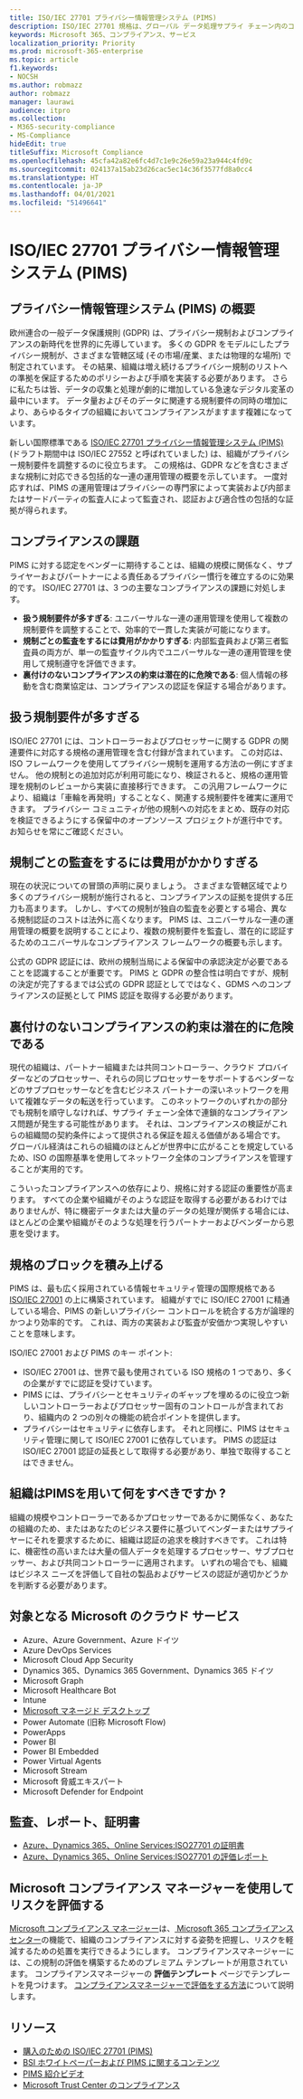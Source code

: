 ```yaml
---
title: ISO/IEC 27701 プライバシー情報管理システム (PIMS)
description: ISO/IEC 27701 規格は、グローバル データ処理サプライ チェーン内のコントローラーとプロセッサー間のプライバシー アカウンタビリティおよび法規制の順守をサポートします。
keywords: Microsoft 365、コンプライアンス、サービス
localization_priority: Priority
ms.prod: microsoft-365-enterprise
ms.topic: article
f1.keywords:
- NOCSH
ms.author: robmazz
author: robmazz
manager: laurawi
audience: itpro
ms.collection:
- M365-security-compliance
- MS-Compliance
hideEdit: true
titleSuffix: Microsoft Compliance
ms.openlocfilehash: 45cfa42a82e6fc4d7c1e9c26e59a23a944c4fd9c
ms.sourcegitcommit: 024137a15ab23d26cac5ec14c36f3577fd8a0cc4
ms.translationtype: HT
ms.contentlocale: ja-JP
ms.lasthandoff: 04/01/2021
ms.locfileid: "51496641"
---
```

# <a name="isoiec-27701-privacy-information-management-system-pims"></a>ISO/IEC 27701 プライバシー情報管理システム (PIMS)

## <a name="privacy-information-management-system-pims-overview"></a>プライバシー情報管理システム (PIMS) の概要

欧州連合の一般データ保護規則 (GDPR) は、プライバシー規制およびコンプライアンスの新時代を世界的に先導しています。 多くの GDPR をモデルにしたプライバシー規制が、さまざまな管轄区域 (その市場/産業、または物理的な場所) で制定されています。 その結果、組織は増え続けるプライバシー規制のリストへの準拠を保証するためのポリシーおよび手順を実装する必要があります。 さらに私たちは皆、データの収集と処理が劇的に増加している急速なデジタル変革の最中にいます。 データ量およびそのデータに関連する規制要件の同時の増加により、あらゆるタイプの組織においてコンプライアンスがますます複雑になっています。

新しい国際標準である [ISO/IEC 27701 プライバシー情報管理システム (PIMS)](https://www.iso.org/standard/71670.html) (ドラフト期間中は ISO/IEC 27552 と呼ばれていました) は、組織がプライバシー規制要件を調整するのに役立ちます。 この規格は、GDPR などを含むさまざまな規制に対応できる包括的な一連の運用管理の概要を示しています。 一度対応すれば、PIMS の運用管理はプライバシーの専門家によって実装および内部またはサードパーティの監査人によって監査され、認証および適合性の包括的な証拠が得られます。

## <a name="compliance-challenges"></a>コンプライアンスの課題

PIMS に対する認定をベンダーに期待することは、組織の規模に関係なく、サプライヤーおよびパートナーによる責任あるプライバシー慣行を確立するのに効果的です。 ISO/IEC 27701 は、3 つの主要なコンプライアンスの課題に対処します。

- **扱う規制要件が多すぎる**: ユニバーサルな一連の運用管理を使用して複数の規制要件を調整することで、効率的で一貫した実装が可能になります。
- **規制ごとの監査をするには費用がかかりすぎる**: 内部監査員および第三者監査員の両方が、単一の監査サイクル内でユニバーサルな一連の運用管理を使用して規制遵守を評価できます。
- **裏付けのないコンプライアンスの約束は潜在的に危険である**: 個人情報の移動を含む商業協定は、コンプライアンスの認証を保証する場合があります。

## <a name="too-many-regulatory-requirements-to-juggle"></a>扱う規制要件が多すぎる

ISO/IEC 27701 には、コントローラーおよびプロセッサーに関する GDPR の関連要件に対応する規格の運用管理を含む付録が含まれています。 この対応は、ISO フレームワークを使用してプライバシー規制を運用する方法の一例にすぎません。 他の規制との追加対応が利用可能になり、検証されると、規格の運用管理を規制のレビューから実装に直接移行できます。 この汎用フレームワークにより、組織は「車輪を再発明」することなく、関連する規制要件を確実に運用できます。 プライバシー コミュニティが他の規制への対応をまとめ、既存の対応を検証できるようにする保留中のオープンソース プロジェクトが進行中です。 お知らせを常にご確認ください。

## <a name="too-costly-to-audit-regulation-by-regulation"></a>規制ごとの監査をするには費用がかかりすぎる

現在の状況についての冒頭の声明に戻りましょう。 さまざまな管轄区域でより多くのプライバシー規制が施行されると、コンプライアンスの証拠を提供する圧力も高まります。 しかし、すべての規制が独自の監査を必要とする場合、異なる規制認証のコストは法外に高くなります。 PIMS は、ユニバーサルな一連の運用管理の概要を説明することにより、複数の規制要件を監査し、潜在的に認証するためのユニバーサルなコンプライアンス フレームワークの概要も示します。

公式の GDPR 認証には、欧州の規制当局による保留中の承認決定が必要であることを認識することが重要です。 PIMS と GDPR の整合性は明白ですが、規制の決定が完了するまでは公式の GDPR 認証としてではなく、GDMS へのコンプライアンスの証拠として PIMS 認証を取得する必要があります。

## <a name="promises-of-compliance-without-proof-is-potentially-risky"></a>裏付けのないコンプライアンスの約束は潜在的に危険である

現代の組織は、パートナー組織または共同コントローラー、クラウド プロバイダーなどのプロセッサー、それらの同じプロセッサーをサポートするベンダーなどのサブプロセッサーなどを含むビジネス パートナーの深いネットワークを用いて複雑なデータの転送を行っています。 このネットワークのいずれかの部分でも規制を順守しなければ、サプライ チェーン全体で連鎖的なコンプライアンス問題が発生する可能性があります。 それは、コンプライアンスの検証がこれらの組織間の契約条件によって提供される保証を超える価値がある場合です。 グローバル経済はこれらの組織のほとんどが世界中に広がることを規定しているため、ISO の国際基準を使用してネットワーク全体のコンプライアンスを管理することが実用的です。

こういったコンプライアンスへの依存により、規格に対する認証の重要性が高まります。 すべての企業や組織がそのような認証を取得する必要があるわけではありませんが、特に機密データまたは大量のデータの処理が関係する場合には、ほとんどの企業や組織がそのような処理を行うパートナーおよびベンダーから恩恵を受けます。

## <a name="building-blocks-of-the-standard"></a>規格のブロックを積み上げる

PIMS は、最も広く採用されている情報セキュリティ管理の国際規格である [ISO/IEC 27001](offering-iso-27001.md) の上に構築されています。 組織がすでに ISO/IEC 27001 に精通している場合、PIMS の新しいプライバシー コントロールを統合する方が論理的かつより効率的です。 これは、両方の実装および監査が安価かつ実現しやすいことを意味します。

ISO/IEC 27001 および PIMS のキー ポイント:

- ISO/IEC 27001 は、世界で最も使用されている ISO 規格の 1 つであり、多くの企業がすでに認証を受けています。
- PIMS には、プライバシーとセキュリティのギャップを埋めるのに役立つ新しいコントローラーおよびプロセッサー固有のコントロールが含まれており、組織内の 2 つの別々の機能の統合ポイントを提供します。
- プライバシーはセキュリティに依存します。 それと同様に、PIMS はセキュリティ管理に関して ISO/IEC 27001 に依存しています。 PIMS の認証は ISO/IEC 27001 認証の延長として取得する必要があり、単独で取得することはできません。

## <a name="what-should-your-organization-do-with-pims"></a>組織はPIMSを用いて何をすべきですか ?

組織の規模やコントローラーであるかプロセッサーであるかに関係なく、あなたの組織のため、またはあなたのビジネス要件に基づいてベンダーまたはサプライヤーにそれを要求するために、組織は認証の追求を検討すべきです。 これは特に、機密性の高いまたは大量の個人データを処理するプロセッサー、サブプロセッサー、および共同コントローラーに適用されます。 いずれの場合でも、組織はビジネス ニーズを評価して自社の製品およびサービスの認証が適切かどうかを判断する必要があります。

## <a name="microsoft-in-scope-cloud-services"></a>対象となる Microsoft のクラウド サービス

- Azure、Azure Government、Azure ドイツ
- Azure DevOps Services
- Microsoft Cloud App Security
- Dynamics 365、Dynamics 365 Government、Dynamics 365 ドイツ
- Microsoft Graph
- Microsoft Healthcare Bot
- Intune
- [Microsoft マネージド デスクトップ](/microsoft-365/managed-desktop/intro/compliance)
- Power Automate (旧称 Microsoft Flow)
- PowerApps
- Power BI
- Power BI Embedded
- Power Virtual Agents
- Microsoft Stream
- Microsoft 脅威エキスパート
- Microsoft Defender for Endpoint

## <a name="audits-reports-and-certificates"></a>監査、レポート、証明書

- [Azure、Dynamics 365、Online Services:ISO27701 の証明書](https://aka.ms/azureiso27701cert)
- [Azure、Dynamics 365、Online Services:ISO27701 の評価レポート](https://aka.ms/azureiso27701report)

## <a name="use-microsoft-compliance-manager-to-assess-your-risk"></a>Microsoft コンプライアンス マネージャーを使用してリスクを評価する

[Microsoft コンプライアンス マネージャー](/microsoft-365/compliance/compliance-manager)は、[ Microsoft 365 コンプライアンス センター](/microsoft-365/compliance/microsoft-365-compliance-center)の機能で、組織のコンプライアンスに対する姿勢を把握し、リスクを軽減するための処置を実行できるようにします。 コンプライアンスマネージャーには、この規制の評価を構築するためのプレミアム テンプレートが用意されています。 コンプライアンスマネージャーの **評価テンプレート** ページでテンプレートを見つけます。 [コンプライアンスマネージャーで評価をする方法](/microsoft-365/compliance/compliance-manager-assessments)について説明します。

## <a name="resources"></a>リソース

- [購入のための ISO/IEC 27701 (PIMS)](https://www.iso.org/standard/71670.html)
- [BSI ホワイトペーパーおよび PIMS に関するコンテンツ](https://www.bsigroup.com/globalassets/localfiles/en-gb/data-protection/bsi_privacy_matters_white_paper-web.pdf)
- [PIMS 紹介ビデオ](https://www.microsoft.com/videoplayer/embed/RE3uaQJ)
- [Microsoft Trust Center のコンプライアンス](https://www.microsoft.com/trust-center/compliance/compliance-overview)
